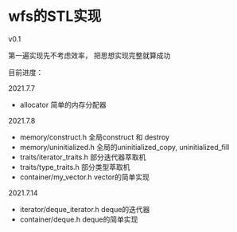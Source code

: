 # wfs的STL实现

v0.1

第一遍实现先不考虑效率， 把思想实现完整就算成功

目前进度：

2021.7.7
- allocator 简单的内存分配器

2021.7.8
- memory/construct.h 全局construct 和 destroy
- memory/uninitialized.h  全局的uninitialized_copy, uninitialized_fill
- traits/iterator_traits.h 部分迭代器萃取机
- traits/type_traits.h 部分类型萃取机
- container/my_vector.h vector的简单实现

2021.7.14
- iterator/deque_iterator.h deque的迭代器
- container/deque.h deque的简单实现